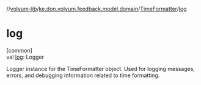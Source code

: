 //[volyum-lib](../../../index.md)/[ke.don.volyum.feedback.model.domain](../index.md)/[TimeFormatter](index.md)/[log](log.md)

# log

[common]\
val [log](log.md): Logger

Logger instance for the TimeFormatter object. Used for logging messages, errors, and debugging information related to time formatting.